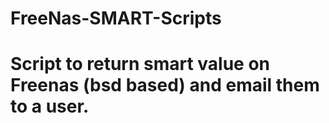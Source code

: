 # FreeNas-SMART-Scripts
# Script to return smart value on Freenas (bsd based) and email them to a user.
